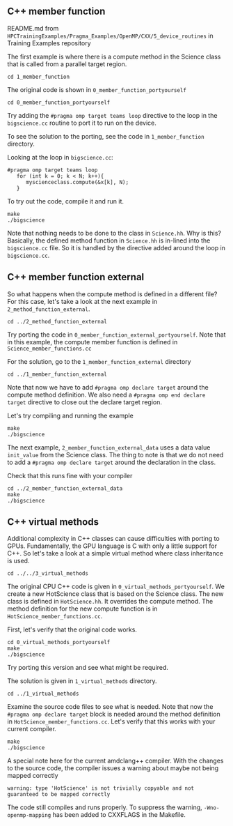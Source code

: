 
## C++ member function

README.md from `HPCTrainingExamples/Pragma_Examples/OpenMP/CXX/5_device_routines` in Training Examples repository

The first example is where there is a compute method in the Science class that is called from a parallel target region.

```
cd 1_member_function
```

The original code is shown in `0_member_function_portyourself`

```
cd 0_member_function_portyourself
```

Try adding the `#pragma omp target teams loop` directive to the loop in the `bigscience.cc` routine to port it to run on the device.

To see the solution to the porting, see the code in `1_member_function` directory.

Looking at the loop in `bigscience.cc`:

```
#pragma omp target teams loop
   for (int k = 0; k < N; k++){
      myscienceclass.compute(&x[k], N);
   }
```

To try out the code, compile it and run it.

```
make
./bigscience
```

Note that nothing needs to be done to the class in `Science.hh`. Why is this? Basically, the defined method function in `Science.hh`
is in-lined into the `bigscience.cc` file. So it is handled by the directive added around the loop in `bigscience.cc`.

## C++ member function external

So what happens when the compute method is defined in a different file? For this case, let's take a look at the next example
in `2_method_function_external`.

```
cd ../2_method_function_external
```

Try porting the code in `0_member_function_external_portyourself`. Note that in this example, the compute member function is defined
in `Science_member_functions.cc`

For the solution, go to the `1_member_function_external` directory

```
cd ../1_member_function_external
```

Note that now we have to add `#pragma omp declare target` around the compute method definition. We also need a 
`#pragma omp end declare target` directive to close out the declare target region.

Let's try compiling and running the example

```
make
./bigscience
```

The next example, `2_member_function_external_data` uses a data value `init_value` from the Science class. The thing
to note is that we do not need to add a `#pragma omp declare target` around the declaration in the class.

Check that this runs fine with your compiler

```
cd ../2_member_function_external_data
make
./bigscience
```

## C++ virtual methods

Additional complexity in C++ classes can cause difficulties with porting to GPUs. Fundamentally, the GPU language is C with only
a little support for C++. So let's take a look at a simple virtual method where class inheritance is used. 

```
cd ../../3_virtual_methods
```

The original CPU C++ code is given in `0_virtual_methods_portyourself`. We create a new HotScience class that is based on the Science class. 
The new class is defined in `HotScience.hh`. It overrides the compute method. The method definition for the new compute function is 
in `HotScience_member_functions.cc`.

First, let's verify that the original code works.

```
cd 0_virtual_methods_portyourself
make
./bigscience
```

Try porting this version and see what might be required. 

The solution is given in `1_virtual_methods` directory.

```
cd ../1_virtual_methods
```

Examine the source code files to see what is needed. Note that now the `#pragma omp declare target` block is needed around the 
method definition in `HotScience_member_functions.cc`. Let's verify that this works with your current compiler.

```
make
./bigscience
```

A special note here for the current amdclang++ compiler. With the changes to the source code, the compiler issues a warning
about maybe not being mapped correctly

```
warning: type 'HotScience' is not trivially copyable and not guaranteed to be mapped correctly
```

The code still compiles and runs properly. To suppress the warning, `-Wno-openmp-mapping` has been added to CXXFLAGS in the
Makefile.
